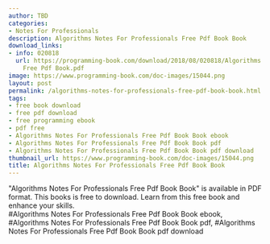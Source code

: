 ```yaml
---
author: TBD
categories:
- Notes For Professionals
description: Algorithms Notes For Professionals Free Pdf Book Book
download_links:
- info: 020818
  url: https://programming-book.com/download/2018/08/020818/Algorithms Notes For Professionals
    Free Pdf Book.pdf
image: https://www.programming-book.com/doc-images/15044.png
layout: post
permalink: /algorithms-notes-for-professionals-free-pdf-book-book.html
tags:
- free book download
- free pdf download
- free programming ebook
- pdf free
- Algorithms Notes For Professionals Free Pdf Book Book ebook
- Algorithms Notes For Professionals Free Pdf Book Book pdf
- Algorithms Notes For Professionals Free Pdf Book Book pdf download
thumbnail_url: https://www.programming-book.com/doc-images/15044.png
title: Algorithms Notes For Professionals Free Pdf Book Book
---
```


 
<div class="item-desc text-justify">
  "Algorithms Notes For Professionals Free Pdf Book Book" is available in PDF format. This books is free to download. Learn from this free book and enhance your skills.
  <br>
  #Algorithms Notes For Professionals Free Pdf Book Book ebook, #Algorithms Notes For Professionals Free Pdf Book Book pdf, #Algorithms Notes For Professionals Free Pdf Book Book pdf download
</div>